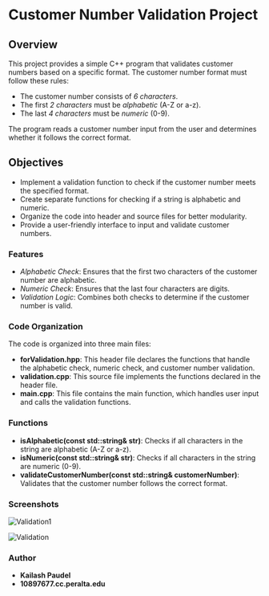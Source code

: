 # Customer Number Validation Project

## Overview

This project provides a simple C++ program that validates customer numbers based on a specific format. The customer number format must follow these rules:
- The customer number consists of *6 characters*.
- The first *2 characters* must be *alphabetic* (A-Z or a-z).
- The last *4 characters* must be *numeric* (0-9).

The program reads a customer number input from the user and determines whether it follows the correct format.

## Objectives
- Implement a validation function to check if the customer number meets the specified format.
- Create separate functions for checking if a string is alphabetic and numeric.
- Organize the code into header and source files for better modularity.
- Provide a user-friendly interface to input and validate customer numbers.

### Features
- *Alphabetic Check*: Ensures that the first two characters of the customer number are alphabetic.
- *Numeric Check*: Ensures that the last four characters are digits.
- *Validation Logic*: Combines both checks to determine if the customer number is valid.

### Code Organization
The code is organized into three main files:
- **forValidation.hpp**: This header file declares the functions that handle the alphabetic check, numeric check, and customer number validation.
- **validation.cpp**: This source file implements the functions declared in the header file.
- **main.cpp**: This file contains the main function, which handles user input and calls the validation functions.

### Functions
- **isAlphabetic(const std::string& str)**: Checks if all characters in the string are alphabetic (A-Z or a-z).
- **isNumeric(const std::string& str)**: Checks if all characters in the string are numeric (0-9).
- **validateCustomerNumber(const std::string& customerNumber)**: Validates that the customer number follows the correct format.

### Screenshots


![Validation1](https://github.com/user-attachments/assets/dc4b0ae3-9903-4348-abda-fc8e919c942a)

![Validation](https://github.com/user-attachments/assets/6a095704-5d80-4279-a233-5bb916da3805)

### Author 
- **Kailash Paudel**
- **10897677.cc.peralta.edu**






